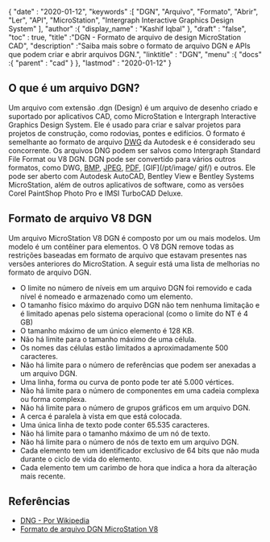 {
  "date" : "2020-01-12",
  "keywords" :[ "DGN", "Arquivo", "Formato", "Abrir", "Ler", "API", "MicroStation", "Intergraph Interactive Graphics Design System" ],
  "author" :{
    "display_name" : "Kashif Iqbal"
},
  "draft" : "false",
  "toc" : true,
  "title" :"DGN - Formato de arquivo de design MicroStation CAD",
  "description" :"Saiba mais sobre o formato de arquivo DGN e APIs que podem criar e abrir arquivos DGN.",
  "linktitle" : "DGN",
  "menu" :{
    "docs" :{
      "parent" : "cad"
}
},
  "lastmod" : "2020-01-12"
}

## O que é um arquivo DGN?

Um arquivo com extensão .dgn (Design) é um arquivo de desenho criado e suportado por aplicativos CAD, como MicroStation e Intergraph Interactive Graphics Design System. Ele é usado para criar e salvar projetos para projetos de construção, como rodovias, pontes e edifícios. O formato é semelhante ao formato de arquivo [DWG](/pt/cad/dwg/) da Autodesk e é considerado seu concorrente. Os arquivos DNG podem ser salvos como Intergraph Standard File Format ou V8 DGN. DGN pode ser convertido para vários outros formatos, como DWG, [BMP](/pt/image/bmp/), [JPEG](/pt/image/jpeg/), [PDF](/pt/pdf/), [GIF](/pt/image/ gif/) e outros. Ele pode ser aberto com Autodesk AutoCAD, Bentley View e Bentley Systems MicroStation, além de outros aplicativos de software, como as versões Corel PaintShop Photo Pro e IMSI TurboCAD Deluxe.

## Formato de arquivo V8 DGN

Um arquivo MicroStation V8 DGN é composto por um ou mais modelos. Um modelo é um contêiner para elementos. O V8 DGN remove todas as restrições baseadas em formato de arquivo que estavam presentes nas versões anteriores do MicroStation. A seguir está uma lista de melhorias no formato de arquivo DGN.

* O limite no número de níveis em um arquivo DGN foi removido e cada nível é nomeado e armazenado como um elemento.
* O tamanho físico máximo do arquivo DGN não tem nenhuma limitação e é limitado apenas pelo sistema operacional (como o limite do NT é 4 GB)
* O tamanho máximo de um único elemento é 128 KB.
* Não há limite para o tamanho máximo de uma célula.
* Os nomes das células estão limitados a aproximadamente 500 caracteres.
* Não há limite para o número de referências que podem ser anexadas a um arquivo DGN.
* Uma linha, forma ou curva de ponto pode ter até 5.000 vértices.
* Não há limite para o número de componentes em uma cadeia complexa ou forma complexa.
* Não há limite para o número de grupos gráficos em um arquivo DGN.
* A cerca é paralela à vista em que está colocada.
* Uma única linha de texto pode conter 65.535 caracteres.
* Não há limite para o tamanho máximo de um nó de texto.
* Não há limite para o número de nós de texto em um arquivo DGN.
* Cada elemento tem um identificador exclusivo de 64 bits que não muda durante o ciclo de vida do elemento.
* Cada elemento tem um carimbo de hora que indica a hora da alteração mais recente.

## Referências

* [DNG - Por Wikipedia](https://en.wikipedia.org/wiki/DGN)
* [Formato de arquivo DGN MicroStation V8](https://web.archive.org/web/20120713013730/http://docs.bentley.com/ko/MicroStation/ustnhelp47.html)

